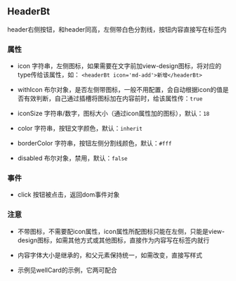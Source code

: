 ## HeaderBt

header右侧按钮，和header同高，左侧带白色分割线，按钮内容直接写在标签内

### 属性

- icon 字符串，左侧图标，如果需要在文字前加view-design图标，将对应的type传给该属性，如： `<headerBt icon='md-add'>新增</headerBt>`

- withIcon 布尔对象，是否左侧带图标，一般不用配置，会自动根据icon的值是否有效判断，自己通过插槽将图标加在内容前时，给该属性传：`true`

- iconSize 字符串/数字，图标大小（通过icon属性加的图标），默认：`18`

- color 字符串，按钮文字颜色，默认：`inherit`

- borderColor 字符串，按钮左侧分割线颜色，默认：`#fff`

- disabled 布尔对象，禁用，默认：`false`

### 事件

- click 按钮被点击，返回dom事件对象

### 注意

- 不带图标，不需要配icon属性，icon属性所配图标只能在左侧，只能是view-design图标，如需其他方式或其他图标，直接作为内容写在标签内就行

- 内容字体大小是继承的，和父元素保持统一，如需改变，直接写样式

- 示例见wellCard的示例，它两可配合
